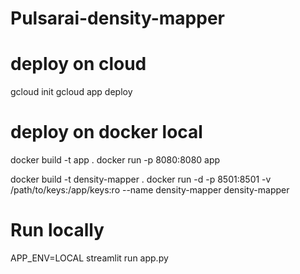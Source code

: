 # Pulsarai-density-mapper

# deploy on cloud
gcloud init
gcloud app deploy

# deploy on docker local
docker build -t app .
docker run -p 8080:8080 app

docker build -t density-mapper .
docker run -d -p 8501:8501 -v /path/to/keys:/app/keys:ro --name density-mapper density-mapper

# Run locally
APP_ENV=LOCAL streamlit run app.py
